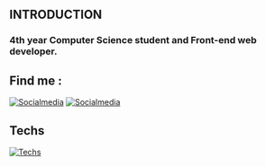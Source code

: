 ## INTRODUCTION
 ### 4th year Computer Science student and Front-end web developer.
## Find me : 
 [![Socialmedia](https://skillicons.dev/icons?i=instagram)](https://www.instagram.com/yanis_.c/)
 [![Socialmedia](https://skillicons.dev/icons?i=discord)](https://discord.com/channels/@me)
## Techs
[![Techs](https://skillicons.dev/icons?i=js,html,css,ts,react,tailwind,vite,vscode,figma,git,github,notion,ae,c,cpp,express,java,mysql,nodejs,npm,postman)](https://skillicons.dev)

